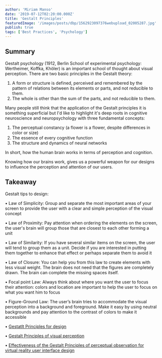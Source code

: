 ```yaml
---
author: 'Miriam Manso'
date: '2019-07-12T02:20:00.000Z'
title: 'Gestalt Principles'
featuredImage: '/images/posts/dbp/1562923097376webupload_02005287.jpg'
publish: true
tags: ['Best Practices', 'Psychology']
---
```


## Summary

Gestalt psychology (1912, Berlin School of experimental psychology: Wertheimer, Koffka, Khöler) is an important school of thought about visual perception. There are two basic principles in the Gestalt theory:

1.  A form or structure is defined, perceived and remembered by the pattern of relations between its elements or parts, and not reducible to them.
2.  The whole is other than the sum of the parts, and not reducible to them.

Many people still think that the application of the Gestalt principles it is something superficial but I'd like to highlight it's deep roots in cognitive neuroscience and neuropsychology with three fundamental concepts:

1.  The perceptual constancy (a flower is a flower, despite differences in color or size)
2.  The essence of every cognitive function
3.  The structure and dynamics of neural networks

In short, how the human brain works in terms of perception and cognition.

Knowing how our brains work, gives us a powerful weapon for our designs to influence the perception and attention of our users.

## Takeaway

Gestalt tips to design:

• Law of Simplicity: Group and separate the most important areas of your screen to provide the user with a clear and simple perception of the visual concept

• Law of Proximity: Pay attention when ordering the elements on the screen, the user's brain will group those that are closest to each other forming a unit

• Law of Similarity: If you have several similar items on the screen, the user will tend to group them as a unit. Decide if you are interested in putting them together to enhance that effect or perhaps separate them to avoid it

• Law of Closure: You can help you from this law to create elements with less visual weight. The brain does not need that the figures are completely drawn. The brain can complete the missing spaces itself.

• Focal point Law: Always think about where you want the user to focus their attention: colors and location are important to help the user to focus on what you want him to focus

• Figure-Ground Law: The user’s brain tries to accommodate the visual perception into a background and foreground. Make it easy by using neutral backgrounds and pay attention to the contrast of colors to make it accessible

• [Gestatlt Principles for design](https://www.interaction-design.org/literature/topics/gestalt-principles)

• [Gestalt Principles of visual perception](https://www.usertesting.com/blog/gestalt-principles/)

• [Effectiveness of the Gestalt Principles of perceptual observation for virtual reality user interface design](https://arrow.dit.ie/cgi/viewcontent.cgi?article=1113&context=scschcomdis)
